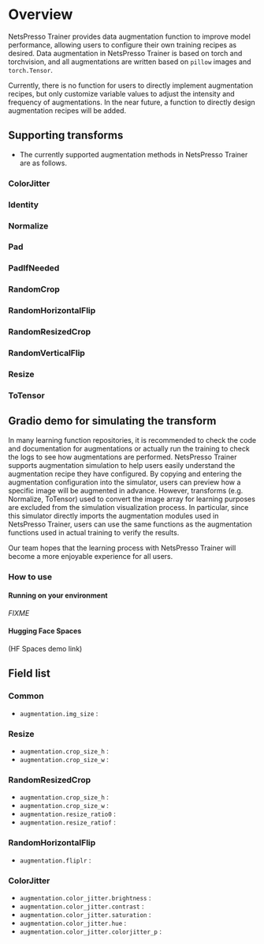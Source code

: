 # Overview

NetsPresso Trainer provides data augmentation function to improve model performance, allowing users to configure their own training recipes as desired. 
Data augmentation in NetsPresso Trainer is based on torch and torchvision, and all augmentations are written based on `pillow` images and `torch.Tensor`.  

Currently, there is no function for users to directly implement augmentation recipes, but only customize variable values to adjust the intensity and frequency of augmentations. In the near future, a function to directly design augmentation recipes will be added. 

## Supporting transforms

- The currently supported augmentation methods in NetsPresso Trainer are as follows.

### ColorJitter

### Identity

### Normalize

### Pad

### PadIfNeeded

### RandomCrop

### RandomHorizontalFlip

### RandomResizedCrop

### RandomVerticalFlip

### Resize

### ToTensor

## Gradio demo for simulating the transform

In many learning function repositories, it is recommended to check the code and documentation for augmentations or actually run the training to check the logs to see how augmentations are performed. 
NetsPresso Trainer supports augmentation simulation to help users easily understand the augmentation recipe they have configured. 
By copying and entering the augmentation configuration into the simulator, users can preview how a specific image will be augmented in advance. However, transforms (e.g. Normalize, ToTensor) used to convert the image array for learning purposes are excluded from the simulation visualization process. 
In particular, since this simulator directly imports the augmentation modules used in NetsPresso Trainer, users can use the same functions as the augmentation functions used in actual training to verify the results.  

Our team hopes that the learning process with NetsPresso Trainer will become a more enjoyable experience for all users. 

### How to use

#### Running on your environment
*FIXME*

#### Hugging Face Spaces

(HF Spaces demo link)

## Field list

### Common

- `augmentation.img_size` :

### Resize

- `augmentation.crop_size_h` :
- `augmentation.crop_size_w` :

### RandomResizedCrop

- `augmentation.crop_size_h` :
- `augmentation.crop_size_w` :
- `augmentation.resize_ratio0` :
- `augmentation.resize_ratiof` :

### RandomHorizontalFlip

- `augmentation.fliplr` :

### ColorJitter

- `augmentation.color_jitter.brightness` :
- `augmentation.color_jitter.contrast` :
- `augmentation.color_jitter.saturation` :
- `augmentation.color_jitter.hue` :
- `augmentation.color_jitter.colorjitter_p` :